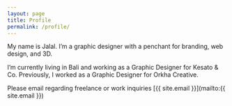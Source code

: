 ```yaml
---
layout: page
title: Profile
permalink: /profile/
---
```


My name is Jalal. I’m a graphic designer with a penchant for branding, web design, and 3D. 

I’m currently living in Bali and working as a Graphic Designer for Kesato & Co. Previously, I worked as a Graphic Designer for Orkha Creative.

Please email regarding freelance or work inquiries
[{{ site.email }}](mailto:{{ site.email }})